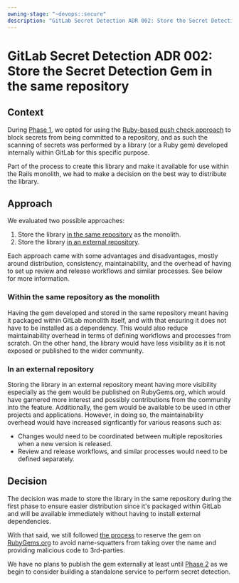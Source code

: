 ```yaml
---
owning-stage: "~devops::secure"
description: "GitLab Secret Detection ADR 002: Store the Secret Detection Gem in the same repository"
---
```


# GitLab Secret Detection ADR 002: Store the Secret Detection Gem in the same repository

## Context

During [Phase 1](../index.md#phase-1---ruby-pushcheck-pre-receive-integration), we opted for using the [Ruby-based push check approach](../decisions/001_use_ruby_push_check_approach_within_monolith.md) to block secrets from being committed to a repository, and as such the scanning of secrets was performed by a library (or a Ruby gem) developed internally within GitLab for this specific purpose.

Part of the process to create this library and make it available for use within the Rails monolith, we had to make a decision on the best way to distribute the library.

## Approach

We evaluated two possible approaches:

1. Store the library [in the same repository](../../../../development/gems.md#in-the-same-repo) as the monolith.
1. Store the library [in an external repository](../../../../development/gems.md#in-the-external-repo).

Each approach came with some advantages and disadvantages, mostly around distribution, consistency, maintainability, and the overhead of having to set up review and release workflows and similar processes. See below for more information.

### Within the same repository as the monolith

Having the gem developed and stored in the same repository meant having it packaged within GitLab monolith itself, and with that ensuring it does not have to be installed as a dependency. This would also reduce maintainability overhead in terms of defining workflows and processes from scratch. On the other hand, the library would have less visibility as it is not exposed or published to the wider community.

### In an external repository

Storing the library in an external repository meant having more visibility especially as the gem would be published on RubyGems.org, which would have garnered more interest and possibly contributions from the community into the feature. Additionally, the gem would be available to be used in other projects and applications. However, in doing so, the maintainability overhead would have increased signficantly for various reasons such as:

- Changes would need to be coordinated between multiple repositories when a new version is released.
- Review and release workflows, and similar processes would need to be defined separately.

## Decision

The decision was made to store the library in the same repository during the first phase to ensure easier distribution since it's packaged within GitLab and will be available immediately without having to install external dependencies.

With that said, we still followed [the process](../../../../development/gems.md#reserve-a-gem-name) to reserve the gem on [RubyGems.org](https://rubygems.org/gems/gitlab-secret_detection) to avoid name-squatters from taking over the name and providing malicious code to 3rd-parties.

We have no plans to publish the gem externally at least until [Phase 2](../index.md#phase-2---standalone-secret-detection-service) as we begin to consider building a standalone service to perform secret detection.

